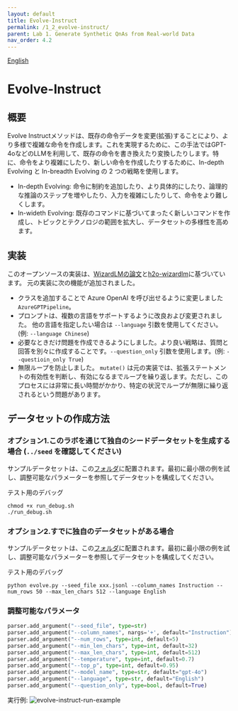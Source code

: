 ```yaml
---
layout: default
title: Evolve-Instruct
permalink: /1_2_evolve-instruct/
parent: Lab 1. Generate Synthetic QnAs from Real-world Data
nav_order: 4.2
---
```


[English](README.md)

# Evolve-Instruct

## 概要
Evolve Instructメソッドは、既存の命令データを変更(拡張)することにより、より多様で複雑な命令を作成します。これを実現するために、この手法ではGPT-4oなどのLLMを利用して、既存の命令を書き換えたり変換したりします。特に、命令をより複雑にしたり、新しい命令を作成したりするために、In-depth Evolving と In-breadth Evolving の 2 つの戦略を使用します。

- In-depth Evolving: 命令に制約を追加したり、より具体的にしたり、論理的な推論のステップを増やしたり、入力を複雑にしたりして、命令をより難しくします。
- In-wideth Evolving: 既存のコマンドに基づいてまったく新しいコマンドを作成し、トピックとテクノロジの範囲を拡大し、データセットの多様性を高めます。

## 実装
このオープンソースの実装は、[WizardLMの論文](https://arxiv.org/abs/2304.12244)と[h2o-wizardlm](https://github.com/h2oai/h2o-wizardlm)に基づいています。
元の実装に次の機能が追加されました。

- クラスを追加することで Azure OpenAI を呼び出せるように変更しました`AzureGPTPipeline`。
- プロンプトは、複数の言語をサポートするように改良および変更されました。 他の言語を指定したい場合は `--language` 引数を使用してください。(例: `--language Chinese`)
- 必要なときだけ問題を作成できるようにしました。より良い戦略は、質問と回答を別々に作成することです。`--question_only` 引数を使用します。(例: `--questioin_only True`)
- 無限ループを防止しました。 `mutate()` は元の実装では、拡張ステートメントの有効性を判断し、有効になるまでループを繰り返します。ただし、このプロセスには非常に長い時間がかかり、特定の状況でループが無限に繰り返されるという問題があります。

## データセットの作成方法

### オプション1.このラボを通じて独自のシードデータセットを生成する場合 (`../seed` を確認してください)
サンプルデータセットは、この[フォルダ](../seed/samples)に配置されます。最初に最小限の例を試し、調整可能なパラメーターを参照してデータセットを構成してください。

テスト用のデバッグ
```shell
chmod +x run_debug.sh
./run_debug.sh
```

### オプション2.すでに独自のデータセットがある場合
サンプルデータセットは、この[フォルダ](samples)に配置されます。最初に最小限の例を試し、調整可能なパラメーターを参照してデータセットを構成してください。

テスト用のデバッグ
```shell
python evolve.py --seed_file xxx.jsonl --column_names Instruction --num_rows 50 --max_len_chars 512 --language English
```

### 調整可能なパラメータ
```python
parser.add_argument("--seed_file", type=str)
parser.add_argument("--column_names", nargs='+', default="Instruction")
parser.add_argument("--num_rows", type=int, default=5)
parser.add_argument("--min_len_chars", type=int, default=32)
parser.add_argument("--max_len_chars", type=int, default=512)
parser.add_argument("--temperature", type=int, default=0.7)
parser.add_argument("--top_p", type=int, default=0.95)
parser.add_argument("--model_name", type=str, default="gpt-4o")
parser.add_argument("--language", type=str, default="English")
parser.add_argument("--question_only", type=bool, default=True)
```

実行例:
![evolve-instruct-run-example](../imgs/evolve-instruct-run-example.png)